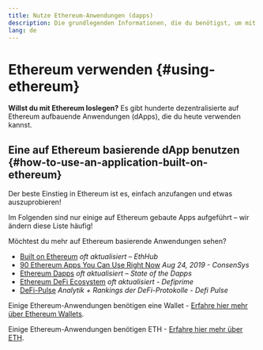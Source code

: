 ```yaml
---
title: Nutze Ethereum-Anwendungen (dapps)
description: Die grundlegenden Informationen, die du benötigst, um mit Ethereum loszulegen.
lang: de
---
```


# Ethereum verwenden {#using-ethereum}

<div class="featured">

**Willst du mit Ethereum loslegen?** Es gibt hunderte dezentralisierte auf Ethereum aufbauende Anwendungen (dApps), die du heute verwenden kannst.

</div>

## Eine auf Ethereum basierende dApp benutzen {#how-to-use-an-application-built-on-ethereum}

Der beste Einstieg in Ethereum ist es, einfach anzufangen und etwas auszuprobieren!

Im Folgenden sind nur einige auf Ethereum gebaute Apps aufgeführt – wir ändern diese Liste häufig!

<RandomAppList />

Möchtest du mehr auf Ethereum basierende Anwendungen sehen?

- [Built on Ethereum](https://docs.ethhub.io/built-on-ethereum/built-on-ethereum/) _oft aktualisiert – EthHub_
- [90 Ethereum Apps You Can Use Right Now](https://media.consensys.net/40-ethereum-apps-you-can-use-right-now-d643333769f7) _Aug 24, 2019 - ConsenSys_
- [Ethereum Dapps](https://www.stateofthedapps.com/rankings/platform/ethereum) _oft aktualisiert – State of the Dapps_
- [Ethereum DeFi Ecosystem](https://defiprime.com/ethereum) _oft aktualisiert - Defiprime_
- [DeFi-Pulse](https://defipulse.com/) _Analytik + Rankings der DeFi-Protokolle - Defi Pulse_

Einige Ethereum-Anwendungen benötigen eine Wallet - [Erfahre hier mehr über Ethereum Wallets](/de/wallets/).

Einige Ethereum-Anwendungen benötigen ETH - [Erfahre hier mehr über ETH](/de/eth/).

